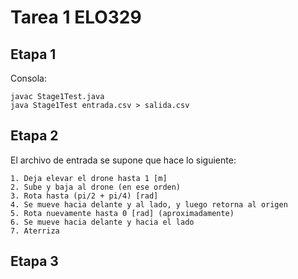 # Tarea 1 ELO329

## Etapa 1

Consola:

```
javac Stage1Test.java
java Stage1Test entrada.csv > salida.csv
```

## Etapa 2

El archivo de entrada se supone que hace lo siguiente:
```
1. Deja elevar el drone hasta 1 [m]
2. Sube y baja al drone (en ese orden)
3. Rota hasta (pi/2 + pi/4) [rad]
4. Se mueve hacia delante y al lado, y luego retorna al origen
5. Rota nuevamente hasta 0 [rad] (aproximadamente)
6. Se mueve hacia delante y hacia el lado
7. Aterriza
```

## Etapa 3
